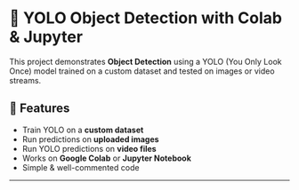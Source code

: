 # 🐍 YOLO Object Detection with Colab & Jupyter

This project demonstrates **Object Detection** using a YOLO (You Only Look Once) model trained on a custom dataset  and tested on images or video streams.

## 📌 Features
- Train YOLO on a **custom dataset**
- Run predictions on **uploaded images**
- Run YOLO predictions on **video files**
- Works on **Google Colab** or **Jupyter Notebook**
- Simple & well-commented code

---
